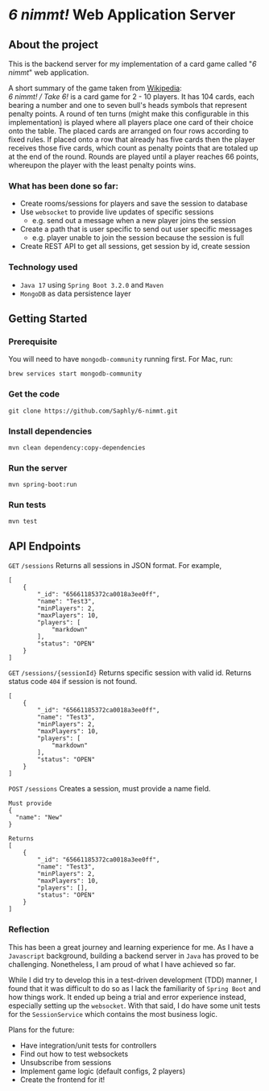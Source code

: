 # *6 nimmt!* Web Application Server

## About the project

This is the backend server for my implementation of a card game called "*6 nimmt*" web application.

A short summary of the game taken from <a href="https://en.wikipedia.org/wiki/6_nimmt!">Wikipedia</a>:  <br>
*6 nimmt! / Take 6!* is a card game for 2 - 10 players. It has 104 cards, each bearing a number and one to seven bull's 
heads symbols that represent penalty points. A round of ten turns (might make this configurable in this implementation)
is played where all players place one card of their choice onto the table. The placed cards are arranged on four rows 
according to fixed rules. If placed onto a row that already has five cards then the player receives those five cards, 
which count as penalty points that are totaled up at the end of the round. Rounds are played until a player reaches 66 
points, whereupon the player with the least penalty points wins.

### What has been done so far:

- Create rooms/sessions for players and save the session to database
- Use `websocket` to provide live updates of specific sessions 
  - e.g. send out a message when a new player joins the session
- Create a path that is user specific to send out user specific messages
  - e.g. player unable to join the session because the session is full
- Create REST API to get all sessions, get session by id, create session

### Technology used
- `Java 17` using `Spring Boot 3.2.0` and `Maven`
- `MongoDB` as data persistence layer

## Getting Started

### Prerequisite

You will need to have `mongodb-community` running first. For Mac, run:
```
brew services start mongodb-community
```

### Get the code

```
git clone https://github.com/Saphly/6-nimmt.git
```

### Install dependencies

```
mvn clean dependency:copy-dependencies
```

### Run the server
```
mvn spring-boot:run
```

### Run tests
```
mvn test
```

## API Endpoints

`GET` `/sessions`
Returns all sessions in JSON format. For example,
```
[
    {
        "_id": "65661185372ca0018a3ee0ff",
        "name": "Test3",
        "minPlayers": 2,
        "maxPlayers": 10,
        "players": [
            "markdown"
        ],
        "status": "OPEN"
    }
]
```

`GET` `/sessions/{sessionId}` Returns specific session with valid id. Returns status code `404` if session is not found.
```
[
    {
        "_id": "65661185372ca0018a3ee0ff",
        "name": "Test3",
        "minPlayers": 2,
        "maxPlayers": 10,
        "players": [
            "markdown"
        ],
        "status": "OPEN"
    }
]
```

`POST` `/sessions` Creates a session, must provide a name field.
```
Must provide
{
  "name": "New"
}

Returns
[
    {
        "_id": "65661185372ca0018a3ee0ff",
        "name": "Test3",
        "minPlayers": 2,
        "maxPlayers": 10,
        "players": [],
        "status": "OPEN"
    }
]
```

### Reflection

This has been a great journey and learning experience for me. As I have a `Javascript` background, 
building a backend server in `Java` has proved to be challenging. Nonetheless, I am proud of what I have achieved so far.

While I did try to develop this in a test-driven development (TDD) manner,  I found that it was difficult to do so as I 
lack the familiarity of `Spring Boot` and how things work. It ended up being a trial and error experience instead, especially 
setting up the `websocket`. With that said, I do have some unit tests for the `SessionService` which contains 
the most business logic. 

Plans for the future: 
- Have integration/unit tests for controllers
- Find out how to test websockets
- Unsubscribe from sessions
- Implement game logic (default configs, 2 players)
- Create the frontend for it!